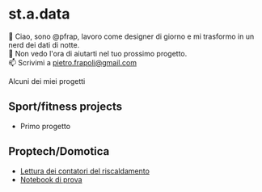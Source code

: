 # st.a.data

👋 Ciao, sono @pfrap, lavoro come designer di giorno e mi trasformo in un nerd dei dati di notte.  
💞️ Non vedo l'ora di aiutarti nel tuo prossimo progetto.  
📫 Scrivimi a pietro.frapoli@gmail.com  

Alcuni dei miei progetti  

## Sport/fitness projects
* Primo progetto

## Proptech/Domotica
* [Lettura dei contatori del riscaldamento](Proptech/contatori_riscaldamento/Lettura_contatori_riscaldamento.md)
* [Notebook di prova](01_DataFrames_Intro.ipynb)